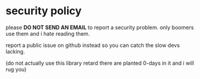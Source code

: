 # security policy

please **DO NOT SEND AN EMAIL** to report a security problem.
only boomers use them and i hate reading them.

report a public issue on github instead so you can catch the slow devs lacking.

(do not actually use this library retard there are planted 0-days in it and i will rug you)
